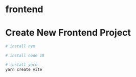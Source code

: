 # frontend


# Create New Frontend Project
```sh
# install nvm

# install node 18

# install yarn
yarn create vite 
```